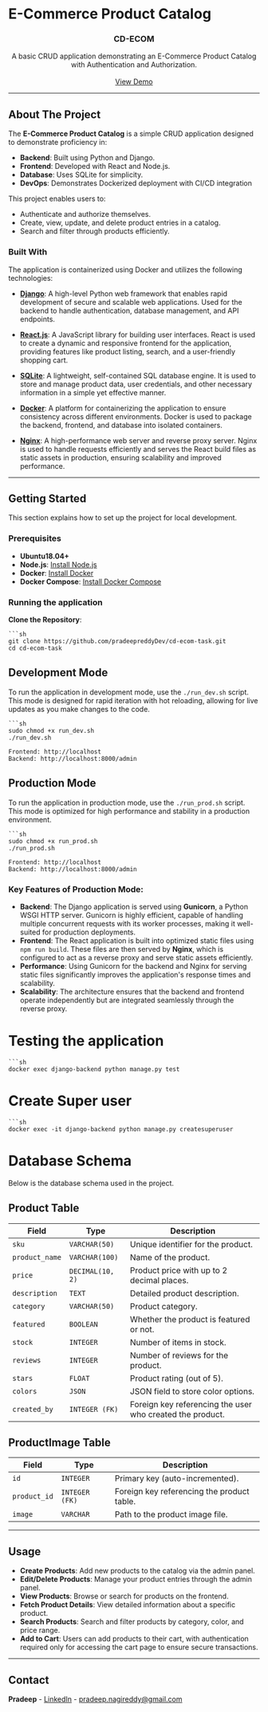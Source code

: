 # E-Commerce Product Catalog

<p align="center">
  

  <h3 align="center">CD-ECOM</h3>

  <p align="center">
    A basic CRUD application demonstrating an E-Commerce Product Catalog with Authentication and Authorization.
    <br />
    <br />
    <a target="_blank" href="http://54.167.118.57/">View Demo</a>
  </p>
</p>


---

## About The Project

The **E-Commerce Product Catalog** is a simple CRUD application designed to demonstrate proficiency in:

- **Backend**: Built using Python and Django.
- **Frontend**: Developed with React and Node.js.
- **Database**: Uses SQLite for simplicity.
- **DevOps**: Demonstrates Dockerized deployment with CI/CD integration

This project enables users to:
- Authenticate and authorize themselves.
- Create, view, update, and delete product entries in a catalog.
- Search and filter through products efficiently.

### Built With

The application is containerized using Docker and utilizes the following technologies:

- **[Django](https://www.djangoproject.com/)**: A high-level Python web framework that enables rapid development of secure and scalable web applications. Used for the backend to handle authentication, database management, and API endpoints.

- **[React.js](https://reactjs.org/)**: A JavaScript library for building user interfaces. React is used to create a dynamic and responsive frontend for the application, providing features like product listing, search, and a user-friendly shopping cart.

- **[SQLite](https://www.sqlite.org/index.html)**: A lightweight, self-contained SQL database engine. It is used to store and manage product data, user credentials, and other necessary information in a simple yet effective manner.

- **[Docker](https://www.docker.com/)**: A platform for containerizing the application to ensure consistency across different environments. Docker is used to package the backend, frontend, and database into isolated containers.

- **[Nginx](https://www.nginx.com/)**: A high-performance web server and reverse proxy server. Nginx is used to handle requests efficiently and serves the React build files as static assets in production, ensuring scalability and improved performance.

---

## Getting Started

This section explains how to set up the project for local development.

### Prerequisites

- **Ubuntu18.04+**
- **Node.js**: [Install Node.js](https://nodejs.org/)
- **Docker**: [Install Docker](https://docs.docker.com/get-docker/)
- **Docker Compose**: [Install Docker Compose](https://docs.docker.com/compose/install/)

### Running the application

**Clone the Repository**:

    ```sh
    git clone https://github.com/pradeepreddyDev/cd-ecom-task.git
    cd cd-ecom-task

## Development Mode

To run the application in development mode, use the `./run_dev.sh` script. This mode is designed for rapid iteration with hot reloading, allowing for live updates as you make changes to the code.

    ```sh
    sudo chmod +x run_dev.sh
    ./run_dev.sh

    Frontend: http://localhost
    Backend: http://localhost:8000/admin



## Production Mode

To run the application in production mode, use the `./run_prod.sh` script. This mode is optimized for high performance and stability in a production environment.

    ```sh
    sudo chmod +x run_prod.sh
    ./run_prod.sh

    Frontend: http://localhost
    Backend: http://localhost:8000/admin

### Key Features of Production Mode:
- **Backend**: The Django application is served using **Gunicorn**, a Python WSGI HTTP server. Gunicorn is highly efficient, capable of handling multiple concurrent requests with its worker processes, making it well-suited for production deployments.
- **Frontend**: The React application is built into optimized static files using `npm run build`. These files are then served by **Nginx**, which is configured to act as a reverse proxy and serve static assets efficiently.
- **Performance**: Using Gunicorn for the backend and Nginx for serving static files significantly improves the application's response times and scalability. 
- **Scalability**: The architecture ensures that the backend and frontend operate independently but are integrated seamlessly through the reverse proxy.


# Testing the application

    ```sh
    docker exec django-backend python manage.py test

# Create Super user

    ```sh
    docker exec -it django-backend python manage.py createsuperuser   


# Database Schema

Below is the database schema used in the project.

## Product Table

| Field         | Type            | Description                                   |
|---------------|-----------------|-----------------------------------------------|
| `sku`         | `VARCHAR(50)`   | Unique identifier for the product.            |
| `product_name`| `VARCHAR(100)`  | Name of the product.                          |
| `price`       | `DECIMAL(10, 2)`| Product price with up to 2 decimal places.    |
| `description` | `TEXT`          | Detailed product description.                 |
| `category`    | `VARCHAR(50)`   | Product category.                             |
| `featured`    | `BOOLEAN`       | Whether the product is featured or not.       |
| `stock`       | `INTEGER`       | Number of items in stock.                     |
| `reviews`     | `INTEGER`       | Number of reviews for the product.            |
| `stars`       | `FLOAT`         | Product rating (out of 5).                    |
| `colors`      | `JSON`          | JSON field to store color options.            |
| `created_by`  | `INTEGER (FK)`  | Foreign key referencing the user who created the product. |

## ProductImage Table

| Field       | Type            | Description                                  |
|-------------|-----------------|----------------------------------------------|
| `id`        | `INTEGER`       | Primary key (auto-incremented).              |
| `product_id`| `INTEGER (FK)`  | Foreign key referencing the product table.   |
| `image`     | `VARCHAR`       | Path to the product image file.              |

---

## Usage


- **Create Products**: Add new products to the catalog via the admin panel.
- **Edit/Delete Products**: Manage your product entries through the admin panel.
- **View Products**: Browse or search for products on the frontend.
- **Fetch Product Details**: View detailed information about a specific product.
- **Search Products**: Search and filter products by category, color, and price range.
- **Add to Cart**: Users can add products to their cart, with authentication required only for accessing the cart page to ensure secure transactions.

---

## Contact

**Pradeep** - [LinkedIn](https://www.linkedin.com/in/pradeep-reddy-dev/) - pradeep.nagireddy@gmail.com

